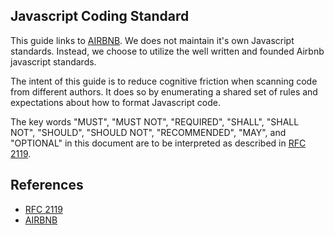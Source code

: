Javascript Coding Standard
-------------------------

This guide links to [AIRBNB](https://github.com/airbnb/javascript).
We does not maintain it's own Javascript standards.
Instead, we choose to utilize the well written and founded Airbnb javascript
standards.

The intent of this guide is to reduce cognitive friction when scanning code
from different authors. It does so by enumerating a shared set of rules and
expectations about how to format Javascript code.

The key words "MUST", "MUST NOT", "REQUIRED", "SHALL", "SHALL NOT", "SHOULD",
"SHOULD NOT", "RECOMMENDED", "MAY", and "OPTIONAL" in this document are to be
interpreted as described in [RFC 2119](http://www.ietf.org/rfc/rfc2119.txt).

## References
* [RFC 2119](http://www.ietf.org/rfc/rfc2119.txt)
* [AIRBNB](https://github.com/airbnb/javascript)
